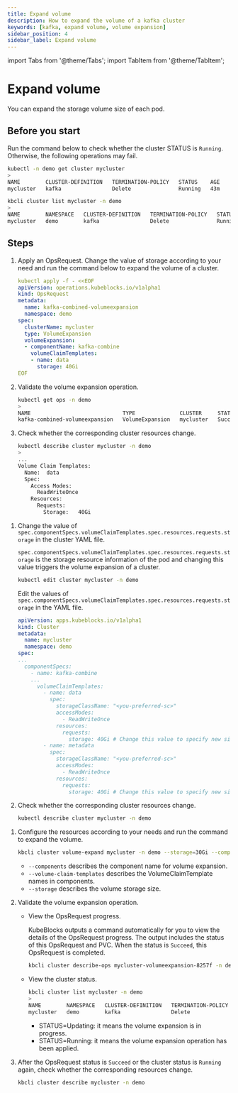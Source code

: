 ```yaml
---
title: Expand volume
description: How to expand the volume of a kafka cluster
keywords: [kafka, expand volume, volume expansion]
sidebar_position: 4
sidebar_label: Expand volume
---
```


import Tabs from '@theme/Tabs';
import TabItem from '@theme/TabItem';

# Expand volume

You can expand the storage volume size of each pod.

## Before you start

Run the command below to check whether the cluster STATUS is `Running`. Otherwise, the following operations may fail.

<Tabs>

<TabItem value="kubectl" label="kubectl" default>

```bash
kubectl -n demo get cluster mycluster
>
NAME        CLUSTER-DEFINITION   TERMINATION-POLICY   STATUS    AGE
mycluster   kafka                Delete               Running   43m
```

</TabItem>

<TabItem value="kbcli" label="kbcli">

```bash
kbcli cluster list mycluster -n demo
>
NAME        NAMESPACE   CLUSTER-DEFINITION   TERMINATION-POLICY   STATUS    CREATED-TIME
mycluster   demo        kafka                Delete               Running   Jan 21,2025 11:31 UTC+0800
```

</TabItem>

</Tabs>

## Steps

<Tabs>

<TabItem value="OpsRequest" label="OpsRequest" default>

1. Apply an OpsRequest. Change the value of storage according to your need and run the command below to expand the volume of a cluster.

   ```yaml
   kubectl apply -f - <<EOF
   apiVersion: operations.kubeblocks.io/v1alpha1
   kind: OpsRequest
   metadata:
     name: kafka-combined-volumeexpansion
     namespace: demo
   spec:
     clusterName: mycluster
     type: VolumeExpansion
     volumeExpansion:
     - componentName: kafka-combine
       volumeClaimTemplates:
       - name: data
         storage: 40Gi
   EOF
   ```

2. Validate the volume expansion operation.

   ```bash
   kubectl get ops -n demo
   >
   NAME                             TYPE              CLUSTER     STATUS    PROGRESS   AGE
   kafka-combined-volumeexpansion   VolumeExpansion   mycluster   Succeed   3/3        6m
   ```

3. Check whether the corresponding cluster resources change.

   ```bash
   kubectl describe cluster mycluster -n demo
   >
   ...
   Volume Claim Templates:
     Name:  data
     Spec:
       Access Modes:
         ReadWriteOnce
       Resources:
         Requests:
           Storage:   40Gi
   ```

</TabItem>

<TabItem value="Edit cluster YAML file" label="Edit cluster YAML file">

1. Change the value of `spec.componentSpecs.volumeClaimTemplates.spec.resources.requests.storage` in the cluster YAML file.

   `spec.componentSpecs.volumeClaimTemplates.spec.resources.requests.storage` is the storage resource information of the pod and changing this value triggers the volume expansion of a cluster.

   ```bash
   kubectl edit cluster mycluster -n demo
   ```

   Edit the values of `spec.componentSpecs.volumeClaimTemplates.spec.resources.requests.storage` in the YAML file.

   ```yaml
   apiVersion: apps.kubeblocks.io/v1alpha1
   kind: Cluster
   metadata:
     name: mycluster
     namespace: demo 
   spec:
   ...
     componentSpecs:
       - name: kafka-combine
       ...
         volumeClaimTemplates:
           - name: data
             spec: 
               storageClassName: "<you-preferred-sc>"
               accessModes:
                 - ReadWriteOnce
               resources:
                 requests:
                   storage: 40Gi # Change this value to specify new size, and make sure it is larger than the current size
           - name: metadata
             spec: 
               storageClassName: "<you-preferred-sc>"
               accessModes:
                 - ReadWriteOnce
               resources:
                 requests:
                   storage: 40Gi # Change this value to specify new size, and make sure it is larger than the current size
   ```

2. Check whether the corresponding cluster resources change.

   ```bash
   kubectl describe cluster mycluster -n demo
   ```

</TabItem>

<TabItem value="kbcli" label="kbcli">

1. Configure the resources according to your needs and run the command to expand the volume.

   ```bash
   kbcli cluster volume-expand mycluster -n demo --storage=30Gi --components=kafka-combine --volume-claim-templates=data 
   ```

   - `--components` describes the component name for volume expansion.
   - `--volume-claim-templates` describes the VolumeClaimTemplate names in components.
   - `--storage` describes the volume storage size.

2. Validate the volume expansion operation.
    - View the OpsRequest progress.

      KubeBlocks outputs a command automatically for you to view the details of the OpsRequest progress. The output includes the status of this OpsRequest and PVC. When the status is `Succeed`, this OpsRequest is completed.

      ```bash
      kbcli cluster describe-ops mycluster-volumeexpansion-8257f -n demo
      ```

    - View the cluster status.

      ```bash
      kbcli cluster list mycluster -n demo
      >
      NAME        NAMESPACE   CLUSTER-DEFINITION   TERMINATION-POLICY   STATUS     CREATED-TIME
      mycluster   demo        kafka                Delete               Updating   Jan 21,2025 11:31 UTC+0800
      ```

      * STATUS=Updating: it means the volume expansion is in progress.
      * STATUS=Running: it means the volume expansion operation has been applied.

3. After the OpsRequest status is `Succeed` or the cluster status is `Running` again, check whether the corresponding resources change.

    ```bash
    kbcli cluster describe mycluster -n demo
    ```

</TabItem>

</Tabs>
